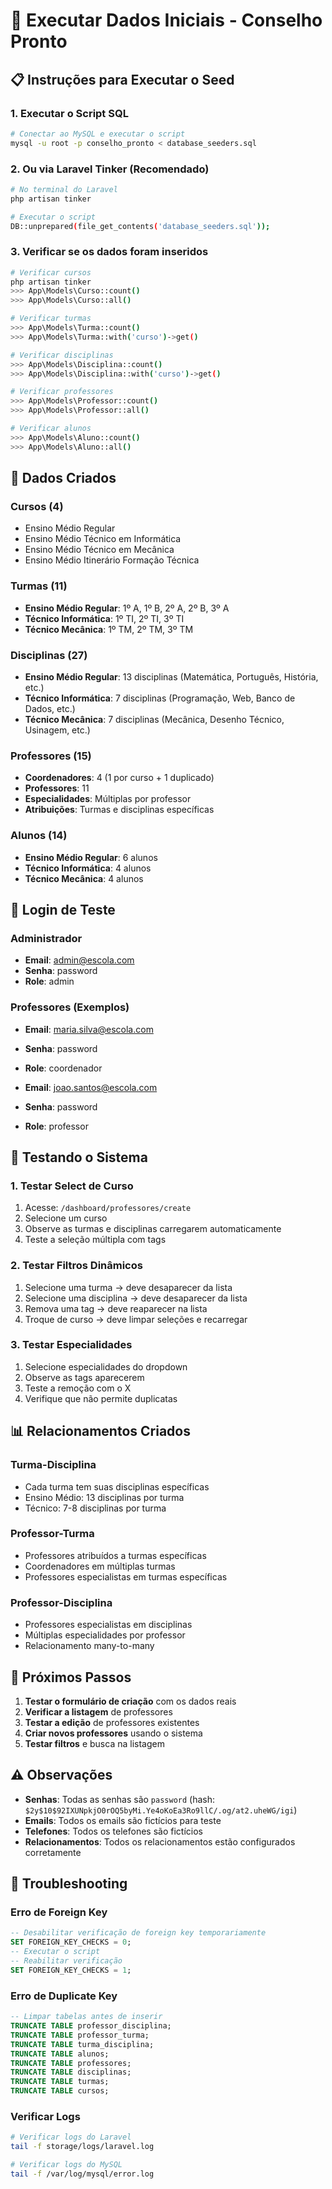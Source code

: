 # 🚀 Executar Dados Iniciais - Conselho Pronto

## 📋 Instruções para Executar o Seed

### 1. **Executar o Script SQL**
```bash
# Conectar ao MySQL e executar o script
mysql -u root -p conselho_pronto < database_seeders.sql
```

### 2. **Ou via Laravel Tinker (Recomendado)**
```bash
# No terminal do Laravel
php artisan tinker

# Executar o script
DB::unprepared(file_get_contents('database_seeders.sql'));
```

### 3. **Verificar se os dados foram inseridos**
```bash
# Verificar cursos
php artisan tinker
>>> App\Models\Curso::count()
>>> App\Models\Curso::all()

# Verificar turmas
>>> App\Models\Turma::count()
>>> App\Models\Turma::with('curso')->get()

# Verificar disciplinas
>>> App\Models\Disciplina::count()
>>> App\Models\Disciplina::with('curso')->get()

# Verificar professores
>>> App\Models\Professor::count()
>>> App\Models\Professor::all()

# Verificar alunos
>>> App\Models\Aluno::count()
>>> App\Models\Aluno::all()
```

## 🎯 Dados Criados

### **Cursos (4)**
- Ensino Médio Regular
- Ensino Médio Técnico em Informática  
- Ensino Médio Técnico em Mecânica
- Ensino Médio Itinerário Formação Técnica

### **Turmas (11)**
- **Ensino Médio Regular**: 1º A, 1º B, 2º A, 2º B, 3º A
- **Técnico Informática**: 1º TI, 2º TI, 3º TI
- **Técnico Mecânica**: 1º TM, 2º TM, 3º TM

### **Disciplinas (27)**
- **Ensino Médio Regular**: 13 disciplinas (Matemática, Português, História, etc.)
- **Técnico Informática**: 7 disciplinas (Programação, Web, Banco de Dados, etc.)
- **Técnico Mecânica**: 7 disciplinas (Mecânica, Desenho Técnico, Usinagem, etc.)

### **Professores (15)**
- **Coordenadores**: 4 (1 por curso + 1 duplicado)
- **Professores**: 11
- **Especialidades**: Múltiplas por professor
- **Atribuições**: Turmas e disciplinas específicas

### **Alunos (14)**
- **Ensino Médio Regular**: 6 alunos
- **Técnico Informática**: 4 alunos  
- **Técnico Mecânica**: 4 alunos

## 🔐 Login de Teste

### **Administrador**
- **Email**: admin@escola.com
- **Senha**: password
- **Role**: admin

### **Professores (Exemplos)**
- **Email**: maria.silva@escola.com
- **Senha**: password
- **Role**: coordenador

- **Email**: joao.santos@escola.com
- **Senha**: password
- **Role**: professor

## 🧪 Testando o Sistema

### **1. Testar Select de Curso**
1. Acesse: `/dashboard/professores/create`
2. Selecione um curso
3. Observe as turmas e disciplinas carregarem automaticamente
4. Teste a seleção múltipla com tags

### **2. Testar Filtros Dinâmicos**
1. Selecione uma turma → deve desaparecer da lista
2. Selecione uma disciplina → deve desaparecer da lista
3. Remova uma tag → deve reaparecer na lista
4. Troque de curso → deve limpar seleções e recarregar

### **3. Testar Especialidades**
1. Selecione especialidades do dropdown
2. Observe as tags aparecerem
3. Teste a remoção com o X
4. Verifique que não permite duplicatas

## 📊 Relacionamentos Criados

### **Turma-Disciplina**
- Cada turma tem suas disciplinas específicas
- Ensino Médio: 13 disciplinas por turma
- Técnico: 7-8 disciplinas por turma

### **Professor-Turma**
- Professores atribuídos a turmas específicas
- Coordenadores em múltiplas turmas
- Professores especialistas em turmas específicas

### **Professor-Disciplina**
- Professores especialistas em disciplinas
- Múltiplas especialidades por professor
- Relacionamento many-to-many

## 🎉 Próximos Passos

1. **Testar o formulário de criação** com os dados reais
2. **Verificar a listagem** de professores
3. **Testar a edição** de professores existentes
4. **Criar novos professores** usando o sistema
5. **Testar filtros** e busca na listagem

## ⚠️ Observações

- **Senhas**: Todas as senhas são `password` (hash: `$2y$10$92IXUNpkjO0rOQ5byMi.Ye4oKoEa3Ro9llC/.og/at2.uheWG/igi`)
- **Emails**: Todos os emails são fictícios para teste
- **Telefones**: Todos os telefones são fictícios
- **Relacionamentos**: Todos os relacionamentos estão configurados corretamente

## 🔧 Troubleshooting

### **Erro de Foreign Key**
```sql
-- Desabilitar verificação de foreign key temporariamente
SET FOREIGN_KEY_CHECKS = 0;
-- Executar o script
-- Reabilitar verificação
SET FOREIGN_KEY_CHECKS = 1;
```

### **Erro de Duplicate Key**
```sql
-- Limpar tabelas antes de inserir
TRUNCATE TABLE professor_disciplina;
TRUNCATE TABLE professor_turma;
TRUNCATE TABLE turma_disciplina;
TRUNCATE TABLE alunos;
TRUNCATE TABLE professores;
TRUNCATE TABLE disciplinas;
TRUNCATE TABLE turmas;
TRUNCATE TABLE cursos;
```

### **Verificar Logs**
```bash
# Verificar logs do Laravel
tail -f storage/logs/laravel.log

# Verificar logs do MySQL
tail -f /var/log/mysql/error.log
```
